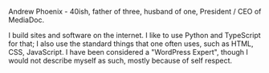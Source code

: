 Andrew Phoenix - 40ish, father of three, husband of one, President / CEO of MediaDoc.

I build sites and software on the internet. I like to use Python and TypeScript for that; I also use the standard things that one often uses, such as HTML, CSS, JavaScript. I have been considered a "WordPress Expert", though I would not describe myself as such, mostly because of self respect.
